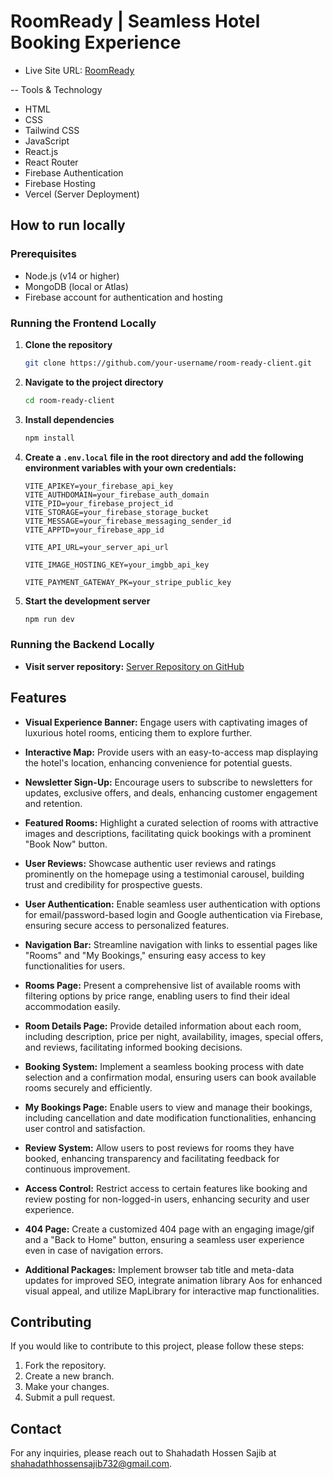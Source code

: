 # RoomReady | Seamless Hotel Booking Experience

- Live Site URL: [RoomReady](https://eleventh-a-roomready.web.app)


-- Tools & Technology
  - HTML
  - CSS
  - Tailwind CSS
  - JavaScript
  - React.js
  - React Router
  - Firebase Authentication
  - Firebase Hosting
  - Vercel (Server Deployment)

## How to run locally

### Prerequisites

- Node.js (v14 or higher)
- MongoDB (local or Atlas)
- Firebase account for authentication and hosting

### Running the Frontend Locally

1. **Clone the repository**

   ```bash
   git clone https://github.com/your-username/room-ready-client.git
   ```

2. **Navigate to the project directory**

   ```bash
   cd room-ready-client
   ```

3. **Install dependencies**

   ```bash
   npm install
   ```

4. **Create a `.env.local` file in the root directory and add the following environment variables with your own credentials:**

   ```env
   VITE_APIKEY=your_firebase_api_key
   VITE_AUTHDOMAIN=your_firebase_auth_domain
   VITE_PID=your_firebase_project_id
   VITE_STORAGE=your_firebase_storage_bucket
   VITE_MESSAGE=your_firebase_messaging_sender_id
   VITE_APPTD=your_firebase_app_id

   VITE_API_URL=your_server_api_url

   VITE_IMAGE_HOSTING_KEY=your_imgbb_api_key

   VITE_PAYMENT_GATEWAY_PK=your_stripe_public_key
   ```

5. **Start the development server**

   ```bash
   npm run dev
   ```

### Running the Backend Locally

- **Visit server repository:** [Server Repository on GitHub](https://github.com/shahadathhs/room-ready-server)



## Features

- **Visual Experience Banner:** Engage users with captivating images of luxurious hotel rooms, enticing them to explore further.

- **Interactive Map:** Provide users with an easy-to-access map displaying the hotel's location, enhancing convenience for potential guests.

- **Newsletter Sign-Up:** Encourage users to subscribe to newsletters for updates, exclusive offers, and deals, enhancing customer engagement and retention.

- **Featured Rooms:** Highlight a curated selection of rooms with attractive images and descriptions, facilitating quick bookings with a prominent "Book Now" button.

- **User Reviews:** Showcase authentic user reviews and ratings prominently on the homepage using a testimonial carousel, building trust and credibility for prospective guests.

- **User Authentication:** Enable seamless user authentication with options for email/password-based login and Google authentication via Firebase, ensuring secure access to personalized features.

- **Navigation Bar:** Streamline navigation with links to essential pages like "Rooms" and "My Bookings," ensuring easy access to key functionalities for users.

- **Rooms Page:** Present a comprehensive list of available rooms with filtering options by price range, enabling users to find their ideal accommodation easily.

- **Room Details Page:** Provide detailed information about each room, including description, price per night, availability, images, special offers, and reviews, facilitating informed booking decisions.

- **Booking System:** Implement a seamless booking process with date selection and a confirmation modal, ensuring users can book available rooms securely and efficiently.

- **My Bookings Page:** Enable users to view and manage their bookings, including cancellation and date modification functionalities, enhancing user control and satisfaction.

- **Review System:** Allow users to post reviews for rooms they have booked, enhancing transparency and facilitating feedback for continuous improvement.

- **Access Control:** Restrict access to certain features like booking and review posting for non-logged-in users, enhancing security and user experience.

- **404 Page:** Create a customized 404 page with an engaging image/gif and a "Back to Home" button, ensuring a seamless user experience even in case of navigation errors.

- **Additional Packages:** Implement browser tab title and meta-data updates for improved SEO, integrate animation library Aos for enhanced visual appeal, and utilize MapLibrary for interactive map functionalities.

## Contributing

If you would like to contribute to this project, please follow these steps:

1. Fork the repository.
2. Create a new branch.
3. Make your changes.
4. Submit a pull request.

## Contact

For any inquiries, please reach out to Shahadath Hossen Sajib at <shahadathhossensajib732@gmail.com>.